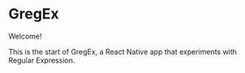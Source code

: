# GregEx

Welcome!

This is the start of GregEx, a React Native app that experiments with Regular Expression.